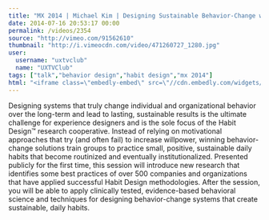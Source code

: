 ```yaml
---
title: "MX 2014 | Michael Kim | Designing Sustainable Behavior-Change with Habit Design"
date: 2014-07-16 20:53:17 00:00
permalink: /videos/2354
source: "http://vimeo.com/91562610"
thumbnail: "http://i.vimeocdn.com/video/471260727_1280.jpg"
user:
  username: "uxtvclub"
  name: "UXTVClub"
tags: ["talk","behavior design","habit design","mx 2014"]
html: "<iframe class=\"embedly-embed\" src=\"//cdn.embedly.com/widgets/media.html?src=http%3A%2F%2Fplayer.vimeo.com%2Fvideo%2F91562610&wmode=transparent&src_secure=1&url=http%3A%2F%2Fvimeo.com%2F91562610&image=http%3A%2F%2Fi.vimeocdn.com%2Fvideo%2F471260727_1280.jpg&key=daaebf4d9cdd46779200162d0ca86e20&type=text%2Fhtml&schema=vimeo\" width=\"1280\" height=\"720\" scrolling=\"no\" frameborder=\"0\" allowfullscreen></iframe>"
---
```


Designing systems that truly change individual and organizational behavior over the long-term and lead to lasting, sustainable results is the ultimate challenge for experience designers and is the sole focus of the Habit Design™ research cooperative. Instead of relying on motivational approaches that try (and often fail) to increase willpower, winning behavior-change solutions train groups to practice small, positive, sustainable daily habits that become routinized and eventually institutionalized. Presented publicly for the first time, this session will introduce new research that identifies some best practices of over 500 companies and organizations that have applied successful Habit Design methodologies. After the session, you will be able to apply clinically tested, evidence-based behavioral science and techniques for designing behavior-change systems that create sustainable, daily habits.